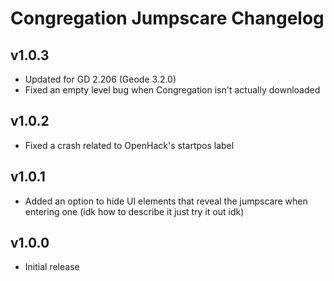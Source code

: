 # Congregation Jumpscare Changelog
## v1.0.3
- Updated for GD 2.206 (Geode 3.2.0)
- Fixed an empty level bug when Congregation isn't actually downloaded
## v1.0.2
- Fixed a crash related to OpenHack's startpos label
## v1.0.1
- Added an option to hide UI elements that reveal the jumpscare when entering one (idk how to describe it just try it out idk)
## v1.0.0
- Initial release